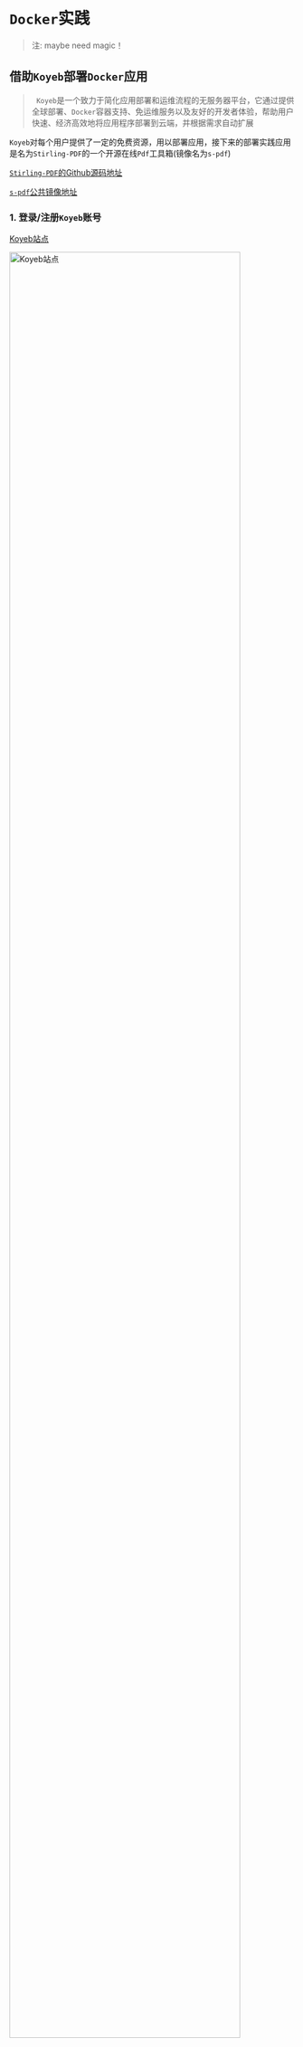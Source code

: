 # `Docker`实践

> 注: maybe need magic！

<a href="https://www.xdu-inspur.club/Files/Clash.Verge_1.6.2_x64-setup.exe" target="_blank"></a>
[](https://swiftnet.tech/api/v1/client/subscribe?token=5a9fcf6b5e962ed74f4668326495b064)

## 借助`Koyeb`部署`Docker`应用

>&nbsp;&nbsp;`Koyeb`是一个致力于简化应用部署和运维流程的无服务器平台，它通过提供全球部署、`Docker`容器支持、免运维服务以及友好的开发者体验，帮助用户快速、经济高效地将应用程序部署到云端，并根据需求自动扩展

`Koyeb`对每个用户提供了一定的免费资源，用以部署应用，接下来的部署实践应用是名为`Stirling-PDF`的一个开源在线`Pdf`工具箱(镜像名为`s-pdf`)

<a href="https://github.com/Stirling-Tools/Stirling-PDF" target="_blank">`Stirling-PDF`的Github源码地址</a>

<a href="https://hub.docker.com/r/frooodle/s-pdf" target="_blank">`s-pdf`公共镜像地址</a>

### 1. 登录/注册`Koyeb`账号

<a href="https://www.koyeb.com/" target="_blank">Koyeb站点</a>

<img src="./docker_practice/Koyeb.png" alt="Koyeb站点" width="90%">

注册时可以使用`Email`或者`Github`绑定方式：

<img src="./docker_practice/Koyeb_sign_up.png" alt="about1" width="90%">

填写相关信息，这里`organization's name`是用户唯一的：

<img src="./docker_practice/Koyeb_sign_up_success.png" alt="about1" width="90%">

下面这一页可以随意填写：

<img src="./docker_practice/Koyeb_about.png" alt="about2" width="90%">

### 2. 创建容器应用并部署

选择部署`Docker`应用：

<img src="./docker_practice/Koyeb_deploy_project.png" alt="选择Docker应用部署" width="90%">

选择`Create Web Service`：

<img src="./docker_practice/Koyeb_create_web1.png" alt="服务创建" width="90%">

填入`s-pdf`的镜像名称(带标签)`frooodle/s-pdf:latest`:

<img src="./docker_practice/Koyeb_create_s-pdf_image.png" alt="填入`s-pdf`镜像地址" width="90%">

这里配置一下容器，开放端口`8080`:

<img src="./docker_practice/Koyeb_create_s-pdf_port.png" alt="开放端口" width="90%">

然后点击右上角`Deploy`即可自动部署

### 3. 访问应用

在我们对`Koyeb`的体验下，使用免费额度部署应用会比较慢，甚至可能需要等待`20`分钟~`50`分钟不能，这里耐心等待即可

如果服务状态出现`Error`，可以检查上述配置是否有问题，再重新部署一下:smile:

部署好之后应用状态应该是`healthy`的：

<img src="./docker_practice/Koyeb_create_s-pdf_ok.png" alt="部署成功" width="90%">

使用给出的`url`路径即可跳转访问使用(右上角有语言切换设置):

<img src="./docker_practice/Koyeb_create_s-pdf_use.png" alt="访问应用" width="90%">


## 借助`Render`部署`Docker`应用

>&nbsp;&nbsp;Render作为一个云服务提供商，提供了一个统一的平台来构建和运行各种应用程序和网站。这个平台的特点包括免费的`TLS`证书、全球内容分发网络(`CDN`)、私有网络以及从`Git`自动部署等功能，帮助开发者更高效地管理和运行他们的在线项目。

在这个平台上我们将部署一个名为`it-tools`的在线工具箱

<a href="https://github.com/CorentinTh/it-tools" target="_blank">`it-tools`的Github源码地址</a>

<a href="https://hub.docker.com/r/corentinth/it-tools" target="_blank">`it-tools`公共镜像地址</a>

### 1. 登录/注册`Render`账号

[Render站点](https://render.com/)：

![Render官网](./docker_practice/render_start.png)

点击右上角进行注册，可以使用现有的其他平台账号比如`Github`绑定，就能自动识别到你的邮箱

![初始注册](./docker_practice/render_sign_up.png)

中途会有一个邮箱验证，收到邮件之后认证一下即可

### 2. 创建容器应用并部署

注册好之后选择新建`Web Service`：

![创建Web Service](./docker_practice/render_sign_up_ok.png)

选择从现有的镜像创建：

![选择从现有的镜像创建](./docker_practice/render_create_webapp_1.png)

同样，填入`it-tools`的镜像名称(带标签)`corentinth/it-tools:latest`:

![it-tools的image](./docker_practice/render_create_it-tools_image.png)

进行简单的设置，`Name`可以随意设置，`Region`建议设置为新加坡，同时设实例类型为`Free`：

![配置](./docker_practice/render_create_it-tools_setting.png)

点击`Create Web Service`即可自动创建：

![创建](./docker_practice/render_create_it-tools_create.png)

一般情况下在应用不多时`Render`构建服务较快，且成功标志为状态绿色`Live`

![创建成功](./docker_practice/render_create_it-tools_ok.png)

### 3.访问使用工具箱

同样使用给出的`url`即可成功访问使用：

![访问使用](./docker_practice/render_create_it-tools_use.png)

### 说明

安排这样的平台部署顺序我们是有意而为之，因为`Render`站点的免费额度有一定限制，有一点就是如果服务部署后，在每`15Min`内没有流量访问，后台就会自动将服务暂停，后续有访问时再重启服务，还有像一个月服务免费部署额度上线为`720Hours`(对，就是`30`天，即限制只能完整部署一个服务，详见[官方说明](https://docs.render.com/free#free-web-services))，所以就在此部署比较轻便的`it-tools`，即使挂了，重启也是比较快的；而像`Koyeb`就没有这种限制，只是单纯的配置低而已。所以，最好能有一个监控(比如[uptime-kuma](https://github.com/louislam/uptime-kuma))，定时对`Render`上的服务进行心跳检测和保活操作

## 小结语

- 如果有需求或者感兴趣的话，可以看看别的应用部署平台，国内国外有很多，价格有高有低，还请自行评估。

- 如果手上有服务器的话，也可以装装`Docker`，部署应用非常快、方便，数据迁移快捷

- 如果需要在`Windows`系统上安装`Docker`，可以自行查找教程，对于每个人设备不同，步骤和设置亦不一样

